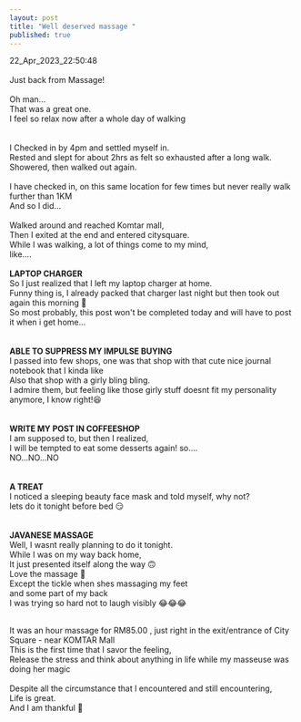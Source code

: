 ```yaml
---
layout: post
title: "Well deserved massage "
published: true
---
```

22_Apr_2023_22:50:48 
<br>
<br>
Just back from Massage!
<br>
<br>
Oh man...
<br>
That was a great one.
<br>
I feel so relax now after a whole day of walking
<br>
<br>
<br>
I Checked in by 4pm and settled myself in.
<br>
Rested and slept for about 2hrs as felt so exhausted after a long walk.
<br>
Showered, then walked out again.
<br>
<br>
I have checked in, on this same location for few times but never really walk further than 1KM
<br>
And so I did...
<br>
<br>
Walked around and reached Komtar mall,
<br>
Then I exited at the end and entered citysquare.
<br>
While I was walking, a lot of things come to my mind,
<br>
like....
<br>
<br>
**LAPTOP CHARGER**
<br>
So I just realized that I left my laptop charger at home. 
<br>
Funny thing is, I already packed that charger last night but then took out again this morning 😬
<br>
So most probably, this post won't be completed today and will have to post it when i get home...
<br>
<br>
<br>
**ABLE TO SUPPRESS MY IMPULSE BUYING**
<br>
I passed into few shops, one was that shop with that cute nice journal notebook that I kinda like
<br>
Also that shop with a girly bling bling.
<br>
I admire them, but feeling like those girly stuff doesnt fit my personality anymore, I know right!😆
<br>
<br>
<br>
**WRITE MY POST IN COFFEESHOP**
<br>
I am supposed to, but then I realized,
<br>
I will be tempted to eat some desserts again! so....
<br>
NO...NO...NO
<br>
<br>
<br>
**A TREAT**
<br>
I noticed a sleeping beauty face mask and told myself, why not?
<br>
lets do it tonight before bed 😏
<br>
<br>
<br>
**JAVANESE MASSAGE**
<br>
Well, I wasnt really planning to do it tonight.
<br>
While I was on my way back home,
<br>
It just presented itself along the way 🙃
<br>
Love the massage 💆
<br>
Except the tickle when shes massaging my feet
<br>
and some part of my back
<br>
I was trying so hard not to laugh visibly 😂😂😂
<br>
<br>

It was an hour massage for RM85.00 , just right in the exit/entrance of City Square - near KOMTAR Mall
<br>
This is the first time that I savor the feeling,
<br>
Release the stress and think about anything in life while my masseuse was doing her magic
<br>
<br>
Despite all the circumstance that I encountered and still encountering,
<br>
Life is great.
<br>
And I am thankful 🙏
